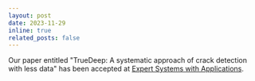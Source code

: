 ```yaml
---
layout: post
date: 2023-11-29
inline: true
related_posts: false
---
```


Our paper entitled "TrueDeep: A systematic approach of crack detection with less data" has been accepted at <a href="https://www.sciencedirect.com/journal/expert-systems-with-applications">Expert Systems with Applications</a>.